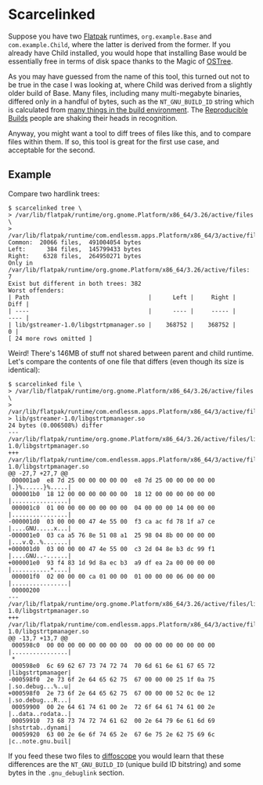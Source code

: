 Scarcelinked
============

Suppose you have two [Flatpak](https://flatpak.org/about.html) runtimes, `org.example.Base` and `com.example.Child`, where the latter is derived from the former. If you already have Child installed, you would hope that installing Base would be essentially free in terms of disk space thanks to the Magic of [OSTree](https://ostree.readthedocs.io/).

As you may have guessed from the name of this tool, this turned out not to be true in the case I was looking at, where Child was derived from a slightly older build of Base. Many files, including many multi-megabyte binaries, differed only in a handful of bytes, such as the `NT_GNU_BUILD_ID` string which is calculated from [many things in the build environment](https://blog.beuc.net/posts/Practical_basics_of_reproducible_builds/). The [Reproducible Builds](https://reproducible-builds.org/) people are shaking their heads in recognition.

Anyway, you might want a tool to diff trees of files like this, and to compare files within them. If so, this tool is great for the first use case, and acceptable for the second.

Example
-------

Compare two hardlink trees:

```console
$ scarcelinked tree \
> /var/lib/flatpak/runtime/org.gnome.Platform/x86_64/3.26/active/files \
> /var/lib/flatpak/runtime/com.endlessm.apps.Platform/x86_64/3/active/files
Common:  20066 files,  491004054 bytes
Left:      384 files,  145799433 bytes
Right:    6328 files,  264950271 bytes
Only in /var/lib/flatpak/runtime/org.gnome.Platform/x86_64/3.26/active/files: 7
Exist but different in both trees: 382
Worst offenders:
| Path                                  |      Left |     Right |      Diff |
| ----                                  |      ---- |     ----- |      ---- |
| lib/gstreamer-1.0/libgstrtpmanager.so |    368752 |    368752 |         0 |
[ 24 more rows omitted ]
```

Weird! There's 146MB of stuff not shared between parent and child runtime. Let's compare the contents of one file that differs (even though its size is identical):

```console
$ scarcelinked file \
> /var/lib/flatpak/runtime/org.gnome.Platform/x86_64/3.26/active/files \
> /var/lib/flatpak/runtime/com.endlessm.apps.Platform/x86_64/3/active/files
> lib/gstreamer-1.0/libgstrtpmanager.so
24 bytes (0.006508%) differ
--- /var/lib/flatpak/runtime/org.gnome.Platform/x86_64/3.26/active/files/lib/gstreamer-1.0/libgstrtpmanager.so
+++ /var/lib/flatpak/runtime/com.endlessm.apps.Platform/x86_64/3/active/files/lib/gstreamer-1.0/libgstrtpmanager.so
@@ -27,7 +27,7 @@
 000001a0  e8 7d 25 00 00 00 00 00  e8 7d 25 00 00 00 00 00  |.}%......}%.....|
 000001b0  18 12 00 00 00 00 00 00  18 12 00 00 00 00 00 00  |................|
 000001c0  01 00 00 00 00 00 00 00  04 00 00 00 14 00 00 00  |................|
-000001d0  03 00 00 00 47 4e 55 00  f3 ca ac fd 78 1f a7 ce  |....GNU.....x...|
-000001e0  03 ca a5 76 8e 51 08 a1  25 98 04 8b 00 00 00 00  |...v.Q..%.......|
+000001d0  03 00 00 00 47 4e 55 00  c3 2d 04 8e b3 dc 99 f1  |....GNU..-......|
+000001e0  93 f4 83 1d 9d 8a ec b3  a9 df ea 2a 00 00 00 00  |...........*....|
 000001f0  02 00 00 00 ca 01 00 00  01 00 00 00 06 00 00 00  |................|
 00000200
--- /var/lib/flatpak/runtime/org.gnome.Platform/x86_64/3.26/active/files/lib/gstreamer-1.0/libgstrtpmanager.so
+++ /var/lib/flatpak/runtime/com.endlessm.apps.Platform/x86_64/3/active/files/lib/gstreamer-1.0/libgstrtpmanager.so
@@ -13,7 +13,7 @@
 000598c0  00 00 00 00 00 00 00 00  00 00 00 00 00 00 00 00  |................|
 *
 000598e0  6c 69 62 67 73 74 72 74  70 6d 61 6e 61 67 65 72  |libgstrtpmanager|
-000598f0  2e 73 6f 2e 64 65 62 75  67 00 00 00 25 1f 0a 75  |.so.debug...%..u|
+000598f0  2e 73 6f 2e 64 65 62 75  67 00 00 00 52 0c 0e 12  |.so.debug...R...|
 00059900  00 2e 64 61 74 61 00 2e  72 6f 64 61 74 61 00 2e  |..data..rodata..|
 00059910  73 68 73 74 72 74 61 62  00 2e 64 79 6e 61 6d 69  |shstrtab..dynami|
 00059920  63 00 2e 6e 6f 74 65 2e  67 6e 75 2e 62 75 69 6c  |c..note.gnu.buil|
```

If you feed these two files to [diffoscope](https://diffoscope.org/) you would learn that these differences are the `NT_GNU_BUILD_ID` (unique build ID bitstring) and some bytes in the `.gnu_debuglink` section.
